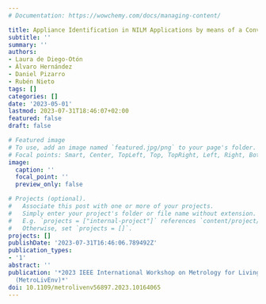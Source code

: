 ```yaml
---
# Documentation: https://wowchemy.com/docs/managing-content/

title: Appliance Identification in NILM Applications by means of a Convolutional Auto-Encoder
subtitle: ''
summary: ''
authors:
- Laura de Diego-Otón
- Álvaro Hernández
- Daniel Pizarro
- Rubén Nieto
tags: []
categories: []
date: '2023-05-01'
lastmod: 2023-07-31T18:46:07+02:00
featured: false
draft: false

# Featured image
# To use, add an image named `featured.jpg/png` to your page's folder.
# Focal points: Smart, Center, TopLeft, Top, TopRight, Left, Right, BottomLeft, Bottom, BottomRight.
image:
  caption: ''
  focal_point: ''
  preview_only: false

# Projects (optional).
#   Associate this post with one or more of your projects.
#   Simply enter your project's folder or file name without extension.
#   E.g. `projects = ["internal-project"]` references `content/project/deep-learning/index.md`.
#   Otherwise, set `projects = []`.
projects: []
publishDate: '2023-07-31T16:46:06.789492Z'
publication_types:
- '1'
abstract: ''
publication: '*2023 IEEE International Workshop on Metrology for Living Environment
  (MetroLivEnv)*'
doi: 10.1109/metrolivenv56897.2023.10164065
---
```

